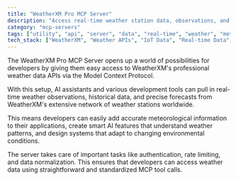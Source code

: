 ```yaml
---
title: "WeatherXM Pro MCP Server"
description: "Access real-time weather station data, observations, and forecasts through MCP tools."
category: "mcp-servers"
tags: ["utility", "api", "server", "data", "real-time", "weather", "meteorological", "AI", "environmental"]
tech_stack: ["WeatherXM", "Weather APIs", "IoT Data", "Real-time Data", "Environmental Monitoring", "Model Context Protocol"]
---
```


The WeatherXM Pro MCP Server opens up a world of possibilities for developers by giving them easy access to WeatherXM's professional weather data APIs via the Model Context Protocol. 

With this setup, AI assistants and various development tools can pull in real-time weather observations, historical data, and precise forecasts from WeatherXM's extensive network of weather stations worldwide. 

This means developers can easily add accurate meteorological information to their applications, create smart AI features that understand weather patterns, and design systems that adapt to changing environmental conditions. 

The server takes care of important tasks like authentication, rate limiting, and data normalization. This ensures that developers can access weather data using straightforward and standardized MCP tool calls.